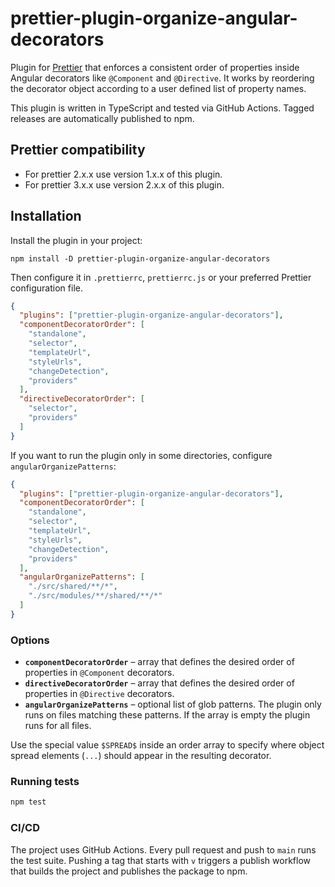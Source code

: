 # prettier-plugin-organize-angular-decorators

Plugin for [Prettier](https://prettier.io/) that enforces a consistent order of
properties inside Angular decorators like `@Component` and `@Directive`.
It works by reordering the decorator object according to a user defined list of
property names.

This plugin is written in TypeScript and tested via GitHub Actions. Tagged
releases are automatically published to npm.

## Prettier compatibility

- For prettier 2.x.x use version 1.x.x of this plugin.
- For prettier 3.x.x use version 2.x.x of this plugin.

## Installation

Install the plugin in your project:

```
npm install -D prettier-plugin-organize-angular-decorators
```

Then configure it in `.prettierrc`, `prettierrc.js` or your preferred Prettier
configuration file.

```json
{
  "plugins": ["prettier-plugin-organize-angular-decorators"],
  "componentDecoratorOrder": [
    "standalone",
    "selector",
    "templateUrl",
    "styleUrls",
    "changeDetection",
    "providers"
  ],
  "directiveDecoratorOrder": [
    "selector",
    "providers"
  ]
}
```

If you want to run the plugin only in some directories, configure
`angularOrganizePatterns`:

```json
{
  "plugins": ["prettier-plugin-organize-angular-decorators"],
  "componentDecoratorOrder": [
    "standalone",
    "selector",
    "templateUrl",
    "styleUrls",
    "changeDetection",
    "providers"
  ],
  "angularOrganizePatterns": [
    "./src/shared/**/*",
    "./src/modules/**/shared/**/*"
  ]
}
```

### Options

- **`componentDecoratorOrder`** – array that defines the desired order of
  properties in `@Component` decorators.
- **`directiveDecoratorOrder`** – array that defines the desired order of
  properties in `@Directive` decorators.
- **`angularOrganizePatterns`** – optional list of glob patterns. The plugin
  only runs on files matching these patterns. If the array is empty the plugin
  runs for all files.

Use the special value `$SPREAD$` inside an order array to specify where object
spread elements (`...`) should appear in the resulting decorator.

### Running tests

```bash
npm test
```

### CI/CD

The project uses GitHub Actions. Every pull request and push to `main` runs the
test suite. Pushing a tag that starts with `v` triggers a publish workflow that
builds the project and publishes the package to npm.

